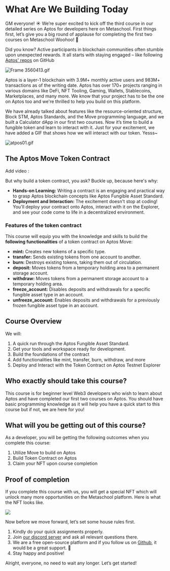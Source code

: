 # What Are We Building Today

GM everyone! ☀️ We’re super excited to kick off the third course in our detailed series on Aptos for developers here on Metaschool. First things first, let’s give you a big round of applause for completing the first two courses on Metaschool Woohoo! 🎉

Did you know? Active participants in blockchain communities often stumble upon unexpected rewards. It all starts with staying engaged – like following [Aptos' repos](https://github.com/aptos-labs) on GitHub

![Frame 3560413.gif](https://github.com/0xmetaschool/Learning-Projects/blob/main/assests_for_all/assets-for-aptos-c3/Section%201%20Getting%20Started/Lesson%201%20What%20Are%20We%20Building%20Today/Frame_3560413.gif?raw=true)

Aptos is a layer-1 blockchain with 3.9M+ monthly active users and 983M+ transactions as of the writing date. Aptos has over 170+ projects ranging in various domains like DeFi, NFT Tooling, Gaming, Wallets, Stablecoins, Marketplaces, and many more. We know that your project has to be the one on Aptos too and we're thrilled to help you build on this platform. 

We have already talked about features like the resource-oriented structure, Block STM, Aptos Standards, and the Move programming language, and we built a Calculator dApp in our first two courses. Now it’s time to build a fungible token and learn to interact with it. Just for your excitement, we have added a GIF that shows how we will interact with our token. Yesss~

![atpos01.gif](https://github.com/0xmetaschool/Learning-Projects/blob/main/assests_for_all/assets-for-aptos-c3/Section%201%20Getting%20Started/Lesson%201%20What%20Are%20We%20Building%20Today/atpos01.gif?raw=true)

## The Aptos Move Token Contract

Add video : 

But why build a token contract, you ask? Buckle up, because here's why:

- **Hands-on Learning:** Writing a contract is an engaging and practical way to grasp Aptos blockchain concepts like Aptos Fungible Asset Standard.
- **Deployment and Interaction:** The excitement doesn't stop at coding! You'll deploy your contract onto Aptos, interact with it on the Explorer, and see your code come to life in a decentralized environment.

### Features of the token contract

This course will equip you with the knowledge and skills to build the **following functionalities** of a token contract on Aptos Move:

- **mint:** Creates new tokens of a specific type.
- **transfer:** Sends existing tokens from one account to another.
- **burn:** Destroys existing tokens, taking them out of circulation.
- **deposit:** Moves tokens from a temporary holding area to a permanent storage account.
- **withdraw:** Moves tokens from a permanent storage account to a temporary holding area.
- **freeze_account:** Disables deposits and withdrawals for a specific fungible asset type in an account.
- **unfreeze_account:** Enables deposits and withdrawals for a previously frozen fungible asset type in an account.

## Course Overview

We will:

1. A quick run through the Aptos Fungible Asset Standard.
2. Get your tools and workspace ready for development.
3. Build the foundations of the contract
4. Add functionalities like mint, transfer, burn, withdraw, and more
5. Deploy and Interact with the Token Contract on Aptos Testnet Explorer

## Who exactly should take this course?

This course is for beginner level Web3 developers who wish to learn about Aptos and have completed our first two courses on Aptos. You should have basic programming knowledge as it will help you have a quick start to this course but if not, we are here for you!

## What will you be getting out of this course?

As a developer, you will be getting the following outcomes when you complete this course:

1. Utilize Move to build on Aptos
2. Build Token Contract on Aptos
3. Claim your NFT upon course completion

## Proof of completion

If you complete this course with us, you will get a special NFT which will unlock many more opportunities on the Metaschool platform. Here is what the NFT looks like.

![](https://github.com/0xmetaschool/Learning-Projects/blob/main/assests_for_all/assets-for-aptos-c3/Section%201%20Getting%20Started/Lesson%201%20What%20Are%20We%20Building%20Today/Frame_3560411.gif?raw=true)

Now before we move forward, let’s set some house rules first.

1. Kindly do your quick assignments properly.
2. Join [our discord server](https://discord.gg/vbVMUwXWgc) and ask all relevant questions there.
3. We are a free open-source platform and if you follow us on [Github](https://github.com/0xmetaschool/), it would be a great support. 🫣
4. Stay happy and positive!

Alright, everyone, no need to wait any longer. Let’s get started!
